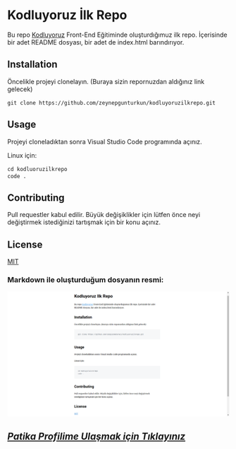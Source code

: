 # **Kodluyoruz İlk Repo**

Bu repo [Kodluyoruz](https://www.kodluyoruz.org) Front-End Eğitiminde oluşturdığımuz ilk repo. İçerisinde bir adet README dosyası, bir adet de index.html barındırıyor.

## **Installation**

Öncelikle projeyi clonelayın. (Buraya sizin repornuzdan aldığınız link gelecek)

``` 
git clone https://github.com/zeynepgunturkun/kodluyoruzilkrepo.git
```

## **Usage**

Projeyi cloneladıktan sonra Visual Studio Code programında açınız.

Linux için:
```
cd kodluoruzilkrepo
code .
```
## **Contributing**

Pull requestler kabul edilir. Büyük değişiklikler için lütfen önce neyi değiştirmek istediğinizi tartışmak için bir konu açınız.

## **License**

[MIT](https://choosealicense.com/)

### **Markdown ile oluşturduğum dosyanın resmi:**

![Proje Resmi](https://raw.githubusercontent.com/Kodluyoruz/taskforce/main/git/odev1/figures/markdown.png)


## ***[Patika Profilime Ulaşmak için Tıklayınız](https://app.patika.dev/zeynepgunturkun)***


